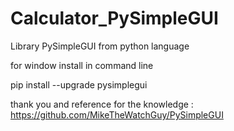 # Calculator_PySimpleGUI
Library PySimpleGUI from python language

for window install in command line

pip install --upgrade pysimplegui

thank you and reference for the knowledge : https://github.com/MikeTheWatchGuy/PySimpleGUI
